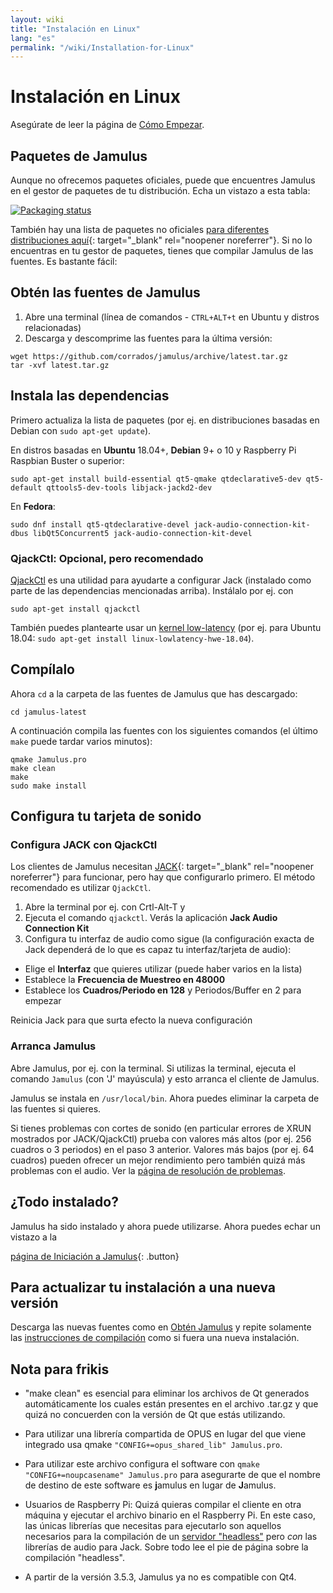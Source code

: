 ```yaml
---
layout: wiki
title: "Instalación en Linux"
lang: "es"
permalink: "/wiki/Installation-for-Linux"
---
```


# Instalación en Linux
Asegúrate de leer la página de [Cómo Empezar](Getting-Started).

## Paquetes de Jamulus

Aunque no ofrecemos paquetes oficiales, puede que encuentres Jamulus en el gestor de paquetes de tu distribución. Echa un vistazo a esta tabla:

[![Packaging status](https://repology.org/badge/vertical-allrepos/jamulus.svg)](https://repology.org/project/jamulus/versions)

También hay una lista de paquetes no oficiales [para diferentes distribuciones aquí](https://github.com/corrados/jamulus/issues/223){: target="_blank" rel="noopener noreferrer"}. Si no lo encuentras en tu gestor de paquetes, tienes que compilar Jamulus de las fuentes. Es bastante fácil: 

## Obtén las fuentes de Jamulus

1. Abre una terminal (línea de comandos - `CTRL+ALT+t` en Ubuntu y distros relacionadas)
1. Descarga y descomprime las fuentes para la última versión:
```shell
wget https://github.com/corrados/jamulus/archive/latest.tar.gz
tar -xvf latest.tar.gz
```


## Instala las dependencias

Primero actualiza la lista de paquetes (por ej. en distribuciones basadas en Debian con `sudo apt-get update`).

En distros basadas en **Ubuntu**  18.04+, **Debian** 9+ o 10 y Raspberry Pi Raspbian Buster o superior:

```shell
sudo apt-get install build-essential qt5-qmake qtdeclarative5-dev qt5-default qttools5-dev-tools libjack-jackd2-dev 
```

En **Fedora**:

```shell
sudo dnf install qt5-qtdeclarative-devel jack-audio-connection-kit-dbus libQt5Concurrent5 jack-audio-connection-kit-devel
```

### QjackCtl: Opcional, pero recomendado

[QjackCtl](https://qjackctl.sourceforge.io) es una utilidad para ayudarte a configurar Jack (instalado como parte de las dependencias mencionadas arriba). Instálalo por ej. con

```shell
sudo apt-get install qjackctl
```

También puedes plantearte usar un [kernel low-latency](https://help.ubuntu.com/community/UbuntuStudio/RealTimeKernel) (por ej. para Ubuntu 18.04: `sudo apt-get install linux-lowlatency-hwe-18.04`).

## Compílalo

Ahora `cd` a la carpeta de las fuentes de Jamulus que has descargado:

```shell
cd jamulus-latest
```
A continuación compila las fuentes con los siguientes comandos (el último `make` puede tardar varios minutos):

```shell
qmake Jamulus.pro
make clean
make
sudo make install
```


## Configura tu tarjeta de sonido

### Configura JACK con QjackCtl
Los clientes de Jamulus necesitan [JACK](https://jackaudio.org/){: target="_blank" rel="noopener noreferrer"} para funcionar, pero hay que configurarlo primero. El método recomendado es utilizar `QjackCtl`.
1. Abre la terminal por ej. con Crtl-Alt-T y
1. Ejecuta el comando `qjackctl`. Verás la aplicación **Jack Audio Connection Kit**
2. Configura tu interfaz de audio como sigue (la configuración exacta de Jack dependerá de lo que es capaz tu interfaz/tarjeta de audio):

- Elige el **Interfaz** que quieres utilizar (puede haber varios en la lista)
- Establece la **Frecuencia de Muestreo en 48000**
- Establece los **Cuadros/Periodo en 128** y Periodos/Buffer en 2 para empezar

Reinicia Jack para que surta efecto la nueva configuración

### Arranca Jamulus
Abre Jamulus, por ej. con la terminal. Si utilizas la terminal, ejecuta el comando `Jamulus` (con 'J' mayúscula) y esto arranca el cliente de Jamulus.

Jamulus se instala en `/usr/local/bin`. Ahora puedes eliminar la carpeta de las fuentes si quieres.

Si tienes problemas con cortes de sonido (en particular errores de XRUN mostrados por JACK/QjackCtl) prueba con valores más altos (por ej. 256 cuadros o 3 periodos) en el paso 3 anterior. Valores más bajos (por ej. 64 cuadros) pueden ofrecer un mejor rendimiento pero también quizá más problemas con el audio. Ver la [página de resolución de problemas](Client-Troubleshooting).

## ¿Todo instalado?
Jamulus ha sido instalado y ahora puede utilizarse. Ahora puedes echar un vistazo a la

[página de Iniciación a Jamulus](Onboarding){: .button}

## Para actualizar tu instalación a una nueva versión

Descarga las nuevas fuentes como en [Obtén Jamulus](Installation-for-Linux#obtén-las-fuentes-de-jamulus) y repite solamente las [instrucciones de compilación](Installation-for-Linux#compílalo) como si fuera una nueva instalación.

## Nota para frikis

* "make clean" es esencial para eliminar los archivos de Qt generados automáticamente los cuales están presentes en el archivo .tar.gz y que quizá no concuerden con la versión de Qt que estás utilizando.

* Para utilizar una librería compartida de OPUS en lugar del que viene integrado usa qmake `"CONFIG+=opus_shared_lib" Jamulus.pro`.

* Para utilizar este archivo configura el software con `qmake "CONFIG+=noupcasename" Jamulus.pro` para asegurarte de que el nombre de destino de este software es **j**amulus en lugar de **J**amulus.

* Usuarios de Raspberry Pi: Quizá quieras compilar el cliente en otra máquina y ejecutar el archivo binario en el Raspberry Pi. En este caso, las únicas librerías que necesitas para ejecutarlo son aquellos necesarios para la compilación de un [servidor "headless"](Server-Linux#ejecutar-un-servidor-headless) pero _con_ las librerías de audio para Jack. Sobre todo lee el pie de página sobre la compilación "headless".

* A partir de la versión 3.5.3, Jamulus ya no es compatible con Qt4.
